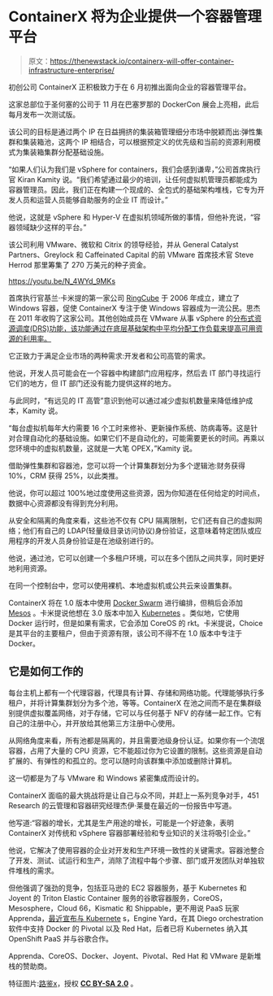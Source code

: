 # ContainerX 将为企业提供一个容器管理平台

> 原文：<https://thenewstack.io/containerx-will-offer-container-infrastructure-enterprise/>

初创公司 ContainerX 正积极致力于在 6 月初推出面向企业的容器管理平台。

这家总部位于圣何塞的公司于 11 月在巴塞罗那的 DockerCon 展会上亮相，此后每月发布一次测试版。

该公司的目标是通过两个 IP 在日益拥挤的集装箱管理细分市场中脱颖而出:弹性集群和集装箱池，这两个 IP 相结合，可以根据预定义的优先级和当前的资源利用模式为集装箱集群分配基础设施。

“如果人们认为我们是 vSphere for containers，我们会感到谦卑，”公司首席执行官 Kiran Kamity 说。“我们希望通过最少的培训，让任何虚拟机管理员都能成为容器管理员。因此，我们正在构建一个现成的、全包式的基础架构堆栈，它专为开发人员和运营人员能够自助服务的企业 IT 而设计。”

他说，这就是 vSphere 和 Hyper-V 在虚拟机领域所做的事情，但他补充说，“容器领域缺少这样的平台。”

该公司利用 VMware、微软和 Citrix 的领导经验，并从 General Catalyst Partners、Greylock 和 Caffeinated Capital 的前 VMware 首席技术官 Steve Herrod 那里筹集了 270 万美元的种子资金。

https://youtu.be/N_4WYd_9MKs

首席执行官基兰·卡米提的第一家公司 [RingCube](http://www.informationweek.com/mobile/citrix-buys-ringcube-for-personalized-virtual-desktop-capabilities/d/d-id/1099489?) 于 2006 年成立，建立了 Windows 容器，促使 ContainerX 专注于使 Windows 容器成为一流公民。思杰在 2011 年收购了这家公司。其他创始成员在 VMware 从事 vSphere 的[分布式资源调度(DRS)功能，该功能通过在底层基础架构中平均分配工作负载来提高可用资源的利用率。](http://www.forbes.com/sites/janakirammsv/2015/11/14/containerx-aims-to-become-the-vsphere-of-the-container-world/#6c73bf8e1069)

它正致力于满足企业市场的两种需求:开发者和公司高管的需求。

他说，开发人员可能会在一个容器中构建部门应用程序，然后去 IT 部门寻找运行它们的地方，但 IT 部门还没有能力提供这样的地方。

与此同时，“有远见的 IT 高管”意识到他可以通过减少虚拟机数量来降低维护成本，Kamity 说。

“每台虚拟机每年大约需要 16 个工时来修补、更新操作系统、防病毒等。这是针对合理自动化的基础设施。如果它们不是自动化的，可能需要更长的时间。再乘以您环境中的虚拟机数量，这就是一大笔 OPEX，”Kamity 说。

借助弹性集群和容器池，您可以将一个计算集群划分为多个逻辑池:财务获得 10%，CRM 获得 25%，以此类推。

他说，你可以超过 100%地过度使用这些资源，因为你知道在任何给定的时间点，数据中心资源都没有得到充分利用。

从安全和隔离的角度来看，这些池不仅有 CPU 隔离限制，它们还有自己的虚拟网络；他们有自己的 LDAP(轻量级目录访问协议)身份验证，这意味着特定团队或应用程序的开发人员身份验证是在池级别进行的。

他说，通过池，它可以创建一个多租户环境，可以在多个团队之间共享，同时更好地利用资源。

在同一个控制台中，您可以使用裸机、本地虚拟机或公共云来设置集群。

ContainerX 将在 1.0 版本中使用 [Docker Swarm](https://thenewstack.io/docker-swarm-wins-scaling-benchmark-dont-take-gospel/) 进行编排，但稍后会添加 [Mesos](https://thenewstack.io/mesos-simplifies-support-container-formats-unified-containerizer/) 。卡米提说他想在 3.0 版本中加入 [Kubernetes](https://thenewstack.io/kubernetes-cluster-ops-sig/) 。类似地，它使用 Docker 运行时，但是如果有需求，它会添加 CoreOS 的 rkt。卡米提说，Choice 是其平台的主要租户，但由于资源有限，该公司不得不在 1.0 版本中专注于 Docker。

## 它是如何工作的

每台主机上都有一个代理容器，代理具有计算、存储和网络功能。代理能够执行多租户，并将计算集群划分为多个池，等等。ContainerX 在池之间而不是在集群级别提供虚拟覆盖网络，对于存储，它可以与任何基于 NFV 的存储一起工作。它有自己的注册中心，并开放给其他第三方注册中心使用。

从网络角度来看，所有池都是隔离的，并且需要池级身份认证。如果你有一个流氓容器，占用了大量的 CPU 资源，它不能超过你为它设置的限制。这些资源是自动扩展的、有弹性的和孤立的。您可以随时向该群集中添加或删除计算机。

这一切都是为了与 VMware 和 Windows 紧密集成而设计的。

ContainerX 面临的最大挑战将是让自己与众不同，并赶上一系列竞争对手，451 Research 的云管理和容器研究经理杰伊·莱曼在最近的一份报告中写道。

他写道:“容器的增长，尤其是生产用途的增长，可能是一个好迹象，表明 ContainerX 对传统和 vSphere 容器部署经验和专业知识的关注将吸引企业。”

他说，它解决了使用容器的企业对开发和生产环境一致性的关键需求。容器池整合了开发、测试、试运行和生产，消除了流程中每个步骤、部门或开发团队对单独软件堆栈的需求。

但他强调了强劲的竞争，包括亚马逊的 EC2 容器服务，基于 Kubernetes 和 Joyent 的 Triton Elastic Container 服务的谷歌容器服务，CoreOS，Mesosphere，Cloud 66，Kismatic 和 Shippable，更不用说 PaaS 玩家 Apprenda，[最近宣布与 Kubernete](https://thenewstack.io/apprenda-extends-platform-services-kubernetes-integration/) s，Engine Yard，在其 Diego orchestration 软件中支持 Docker 的 Pivotal 以及 Red Hat，后者已将 Kubernetes 纳入其 OpenShift PaaS 并与谷歌合作。

Apprenda、CoreOS、Docker、Joyent、Pivotal、Red Hat 和 VMware 是新堆栈的赞助商。

特征图片:[路鉴](https://www.flickr.com/photos/roadconnoisseur/)[x](https://www.flickr.com/photos/roadconnoisseur/11331603325/in/photolist-igkqT8-dB65J4-DYpjdv-9Ju141-89aBpF-ahF6FQ-8VGFkq-evF6c1-9JrcAB-fZSrmx-ovnQsD-dBbwM9-fZSuN2-izjG2t-edTw6s-dB64Q8-bKjwgP-dBbwjW-9Ju3L1-7iNm9y-4enFGo-dkZNyR-Epvcce-9JrfEn-7XZiw3-8wCeQF-4MnNCY-7RHL9N-dBbwN9-dBMPLs-5GUJCC-dZT7xw-dB7C6G-eVRKZt-aDDe3K-DXjTc7-9CLRdE-DKTohS-etugMX-5V34md-6YEGy1-EtiqCT-CZnCt3-DQXzYB-7BmVJH-aZ6wZZ-iVmC6g-6hn8Xe-9ciaqf-dBbwt3)，授权 **[CC BY-SA 2.0](https://creativecommons.org/licenses/by/2.0/)** 。

<svg xmlns:xlink="http://www.w3.org/1999/xlink" viewBox="0 0 68 31" version="1.1"><title>Group</title> <desc>Created with Sketch.</desc></svg>
